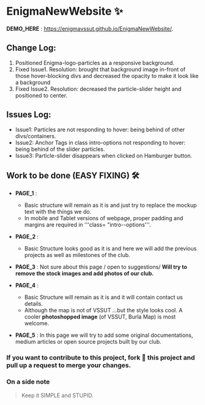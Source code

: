 # EnigmaNewWebsite   :sparkles:

**DEMO_HERE** : https://enigmavssut.github.io/EnigmaNewWebsite/.

## Change Log:
1. Positioned Enigma-logo-particles as a responsive background.
2. Fixed Issue1. Resolution: brought that background image in-front of those hover-blocking divs and decreased the opacity to make it look like a background
3. Fixed Issue2. Resolution: decreased the particle-slider height and positioned to center.

## Issues Log:
- Issue1: Particles are not responding to hover: being behind of other divs/containers.
- Issue2: Anchor Tags in class intro-options not responding to hover: being behind of the slider particles.
- Issue3: Particle-slider disappears when clicked on Hamburger button.**<BUG>** **<PENDING>**

## Work to be done (EASY FIXING) :hammer_and_wrench: 

- **PAGE_1** : 
  - Basic structure will remain as it is and just try to replace the mockup text with the things we do.
  - In mobile and Tablet versions of webpage, proper padding and margins are required in '''class= "intro--options'''.
  
- **PAGE_2** : 
  - Basic Structure looks good as it is and here we will add the previous projects as well as milestones of the club.

- **PAGE_3** : Not sure about this page / open to suggestions/ **Will try to remove the stock images and add photos of our club.**

- **PAGE_4** : 
  - Basic Structure will remain as it is and it will contain contact us details.
  - Although the map is not of VSSUT ...but the style looks cool. A cooler **photoshopped image** (of VSSUT, Burla Map) is most welcome.  
- **PAGE_5** : In this page we will try to add some original documentations, medium articles or open source projects built by our club.


### If you want to contribute to this project, fork :fork_and_knife: this project and pull up a request to merge your changes.

### On a side note
>Keep it SIMPLE and STUPID.
